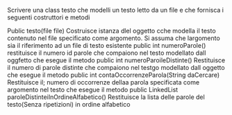 Scrivere una class testo che modelli un testo letto da un file e che fornisca 
i seguenti costruttori e metodi

Public testo(file file)
Costruisce istanza dlel oggetto cche modella il testo contenuto nel file
specificato come argomento. Si assuma che largomento sia il riferimento
ad un file di testo esistente
public int numeroParole()
restituisce il numero id parole che compaiono nel testo modellato dall oggfetto
che esegue il metodo
public int numeroParoileDistinte()
Restituisce il numero di parole distinte che compaiono nel testgo modellato dall
oggetto che esegue il metodo
public int contaOccorrenzeParola(String daCercare)
Restituisce il; numero di occorrenze dellaa parola specificata come argomento nel 
testo che esegue il metodo
public LinkedList<String> paroleDistinteiInOrdineAlfabetico()
Restituisce la lista delle parole del testo(Senza ripetizioni)
in ordine alfabetico
